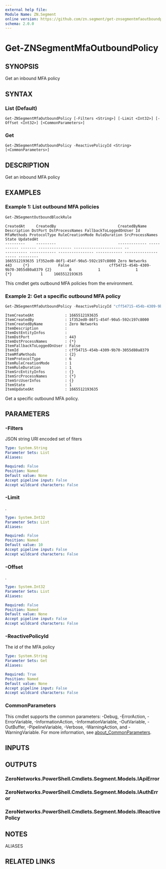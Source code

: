 ```yaml
---
external help file:
Module Name: ZN.Segment
online version: https://github.com/zn.segment/get-znsegmentmfaoutboundpolicy
schema: 2.0.0
---
```


# Get-ZNSegmentMfaOutboundPolicy

## SYNOPSIS
Get an inbound MFA policy

## SYNTAX

### List (Default)
```
Get-ZNSegmentMfaOutboundPolicy [-Filters <String>] [-Limit <Int32>] [-Offset <Int32>] [<CommonParameters>]
```

### Get
```
Get-ZNSegmentMfaOutboundPolicy -ReactivePolicyId <String> [<CommonParameters>]
```

## DESCRIPTION
Get an inbound MFA policy

## EXAMPLES

### Example 1: List outbound MFA policies
```powershell
Get-ZNSegmentOutboundBlockRule
```

```output
CreatedAt     CreatedBy                            CreatedByName Description DstPort DstProcessNames FallbackToLoggedOnUser Id                                   MfaMethods ProtocolType RuleCreationMode RuleDuration SrcProcessNames State UpdatedAt
---------     ---------                            ------------- ----------- ------- --------------- ---------------------- --                                   ---------- ------------ ---------------- ------------ --------------- ----- ---------
1665512193635 1f352ed0-86f1-454f-90a5-592c197c8000 Zero Networks             443     {*}             False                  cff54715-454b-4309-9b70-3055d80a8379 {2}        6            1                1            {*}             1     1665512193635
```

This cmdlet gets outbound MFA policies from the environment.

### Example 2: Get a specific outbound MFA policy
```powershell
Get-ZNSegmentMfaOutboundPolicy -ReactivePolicyId "cff54715-454b-4309-9b70-3055d80a8379"
```

```output
ItemCreatedAt              : 1665512193635
ItemCreatedBy              : 1f352ed0-86f1-454f-90a5-592c197c8000
ItemCreatedByName          : Zero Networks
ItemDescription            : 
ItemDstEntityInfos         : 
ItemDstPort                : 443
ItemDstProcessNames        : {*}
ItemFallbackToLoggedOnUser : False
ItemId                     : cff54715-454b-4309-9b70-3055d80a8379
ItemMfaMethods             : {2}
ItemProtocolType           : 6
ItemRuleCreationMode       : 1
ItemRuleDuration           : 1
ItemSrcEntityInfos         : {}
ItemSrcProcessNames        : {*}
ItemSrcUserInfos           : {}
ItemState                  : 1
ItemUpdatedAt              : 1665512193635
```

Get a specific outbound MFA policy.

## PARAMETERS

### -Filters
JSON string URI encoded set of fiters

```yaml
Type: System.String
Parameter Sets: List
Aliases:

Required: False
Position: Named
Default value: None
Accept pipeline input: False
Accept wildcard characters: False
```

### -Limit
.

```yaml
Type: System.Int32
Parameter Sets: List
Aliases:

Required: False
Position: Named
Default value: 10
Accept pipeline input: False
Accept wildcard characters: False
```

### -Offset
.

```yaml
Type: System.Int32
Parameter Sets: List
Aliases:

Required: False
Position: Named
Default value: None
Accept pipeline input: False
Accept wildcard characters: False
```

### -ReactivePolicyId
The id of the MFA policy

```yaml
Type: System.String
Parameter Sets: Get
Aliases:

Required: True
Position: Named
Default value: None
Accept pipeline input: False
Accept wildcard characters: False
```

### CommonParameters
This cmdlet supports the common parameters: -Debug, -ErrorAction, -ErrorVariable, -InformationAction, -InformationVariable, -OutVariable, -OutBuffer, -PipelineVariable, -Verbose, -WarningAction, and -WarningVariable. For more information, see [about_CommonParameters](http://go.microsoft.com/fwlink/?LinkID=113216).

## INPUTS

## OUTPUTS

### ZeroNetworks.PowerShell.Cmdlets.Segment.Models.IApiError

### ZeroNetworks.PowerShell.Cmdlets.Segment.Models.IAuthError

### ZeroNetworks.PowerShell.Cmdlets.Segment.Models.IReactivePolicy

## NOTES

ALIASES

## RELATED LINKS

